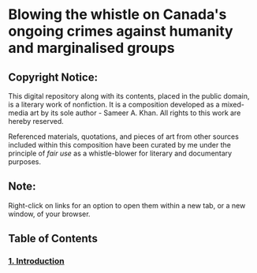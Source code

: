 # Blowing the whistle on Canada's ongoing crimes against humanity and marginalised groups

## Copyright Notice:

This digital repository along with its contents, placed in the public domain, is a literary work of nonfiction. It is a composition developed as a mixed-media art by its sole author - Sameer A. Khan. All rights to this work are hereby reserved.

Referenced materials, quotations, and pieces of art from other sources included within this composition have been curated by me under the principle of *fair use* as a whistle-blower for literary and documentary purposes.  

## Note:
Right-click on links for an option to open them within a new tab, or a new window, of your browser. 

## Table of Contents

### [1. Introduction](https://github.com/true-hindsight/grim-realities/blob/main/introduction.md)
